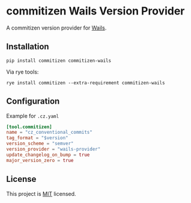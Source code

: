 # commitizen Wails Version Provider

A commitizen version provider for [Wails](https://wails.io).

## Installation

```shell
pip install commitizen commitizen-wails
```

Via rye tools:

```shell
rye install commitizen --extra-requirement commitizen-wails
```

## Configuration

Example for `.cz.yaml`

```toml
[tool.commitizen]
name = "cz_conventional_commits"
tag_format = "$version"
version_scheme = "semver"
version_provider = "wails-provider"
update_changelog_on_bump = true
major_version_zero = true
```

## License

This project is [MIT](./LICENSE) licensed.
